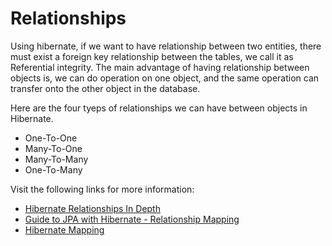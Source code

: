 # Relationships

Using hibernate, if we want to have relationship between two entities, there must exist a foreign key relationship between the tables, we call it as Referential integrity. The main advantage of having relationship between objects is, we can do operation on one object, and the same operation can transfer onto the other object in the database.

Here are the four tyeps of relationships we can have between objects in Hibernate.

- One-To-One
- Many-To-One
- Many-To-Many
- One-To-Many

Visit the following links for more information:

- [Hibernate Relationships In Depth](https://www.java4s.com/hibernate/hibernate-relationships-in-depth/)
- [Guide to JPA with Hibernate - Relationship Mapping](https://stackabuse.com/a-guide-to-jpa-with-hibernate-relationship-mapping/)
- [Hibernate Mapping](https://dzone.com/articles/hibernate-mapping)

